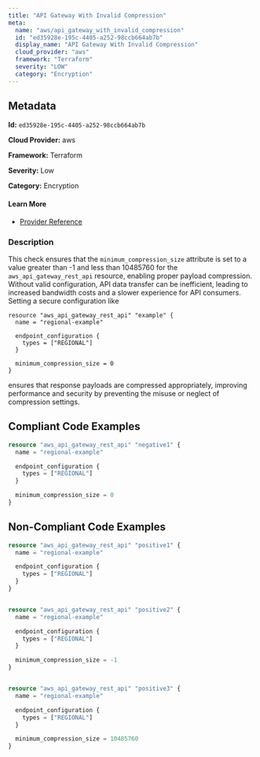 ```yaml
---
title: "API Gateway With Invalid Compression"
meta:
  name: "aws/api_gateway_with_invalid_compression"
  id: "ed35928e-195c-4405-a252-98ccb664ab7b"
  display_name: "API Gateway With Invalid Compression"
  cloud_provider: "aws"
  framework: "Terraform"
  severity: "LOW"
  category: "Encryption"
---
```

## Metadata

**Id:** `ed35928e-195c-4405-a252-98ccb664ab7b`

**Cloud Provider:** aws

**Framework:** Terraform

**Severity:** Low

**Category:** Encryption

#### Learn More

 - [Provider Reference](https://registry.terraform.io/providers/hashicorp/aws/latest/docs/resources/api_gateway_rest_api)

### Description

 This check ensures that the `minimum_compression_size` attribute is set to a value greater than -1 and less than 10485760 for the `aws_api_gateway_rest_api` resource, enabling proper payload compression. Without valid configuration, API data transfer can be inefficient, leading to increased bandwidth costs and a slower experience for API consumers. Setting a secure configuration like

```
resource "aws_api_gateway_rest_api" "example" {
  name = "regional-example"

  endpoint_configuration {
    types = ["REGIONAL"]
  }

  minimum_compression_size = 0
}
```

ensures that response payloads are compressed appropriately, improving performance and security by preventing the misuse or neglect of compression settings.


## Compliant Code Examples
```terraform
resource "aws_api_gateway_rest_api" "negative1" {
  name = "regional-example"

  endpoint_configuration {
    types = ["REGIONAL"]
  }

  minimum_compression_size = 0
}
```
## Non-Compliant Code Examples
```terraform
resource "aws_api_gateway_rest_api" "positive1" {
  name = "regional-example"

  endpoint_configuration {
    types = ["REGIONAL"]
  }
}


resource "aws_api_gateway_rest_api" "positive2" {
  name = "regional-example"

  endpoint_configuration {
    types = ["REGIONAL"]
  }

  minimum_compression_size = -1
}


resource "aws_api_gateway_rest_api" "positive3" {
  name = "regional-example"

  endpoint_configuration {
    types = ["REGIONAL"]
  }

  minimum_compression_size = 10485760
}
```